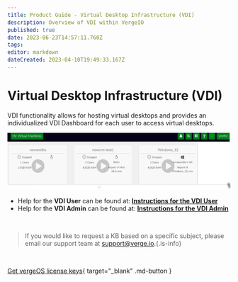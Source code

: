 ```yaml
---
title: Product Guide - Virtual Desktop Infrastructure (VDI)
description: Overview of VDI within VergeIO
published: true
date: 2023-06-23T14:57:11.760Z
tags: 
editor: markdown
dateCreated: 2023-04-10T19:49:33.167Z
---
```


# Virtual Desktop Infrastructure (VDI)

VDI functionality allows for hosting virtual desktops and provides an individualized VDI Dashboard for each user to access virtual desktops.

![vdi.png](/public/userguide-sshots/vdi.png)

-   Help for the **VDI User** can be found at: [**Instructions for the VDI User**](/public/ProductGuide/VDI-User)
-   Help for the **VDI Admin** can be found at: [**Instructions for the VDI Admin**](/public/ProductGuide/VDI-Administrator)

<br>   

   > If you would like to request a KB based on a specific subject, please email our support team at <a href="mailto:support@verge.io?subject=KB Request" target="_blank" rel="noopener noreferrer">support@verge.io.</a>{.is-info}



<br>

[Get vergeOS license keys](https://www.verge.io/test-drive){ target="_blank" .md-button }
